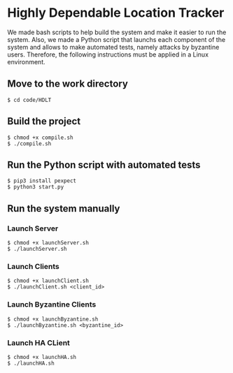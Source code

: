 # Highly Dependable Location Tracker

We made bash scripts to help build the system and make it easier to run the system. Also, we made a Python script that launchs each component of the system and allows to make automated tests, namely attacks by byzantine users.
Therefore, the following instructions must be applied in a Linux environment.

## Move to the work directory

```
$ cd code/HDLT
```

## Build the project

```
$ chmod +x compile.sh
$ ./compile.sh
```

## Run the Python script with automated tests

```
$ pip3 install pexpect
$ python3 start.py
```

## Run the system manually

### Launch Server
```
$ chmod +x launchServer.sh
$ ./launchServer.sh
```
### Launch Clients
```
$ chmod +x launchClient.sh
$ ./launchClient.sh <client_id>
```
### Launch Byzantine Clients
```
$ chmod +x launchByzantine.sh
$ ./launchByzantine.sh <byzantine_id>
```

### Launch HA CLient
```
$ chmod +x launchHA.sh
$ ./launchHA.sh
```
